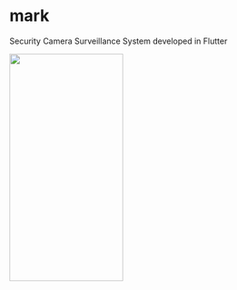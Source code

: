 # mark

Security Camera Surveillance System developed in Flutter

<img src="https://user-images.githubusercontent.com/85049425/154530856-f4718ada-4869-4892-9ab8-f9f4ac10deca.png" width="200" height="400">
